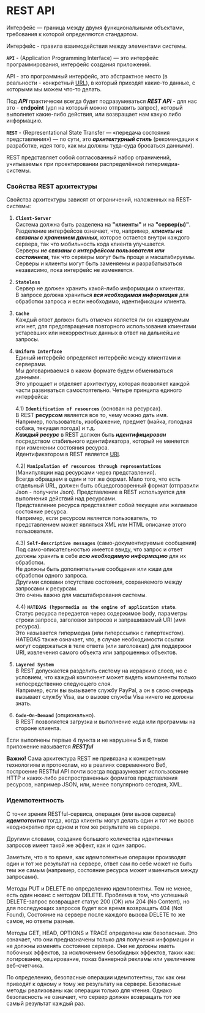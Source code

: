 # REST API

Интерфейс — граница между двумя функциональными объектами, требования к которой определяются 
стандартом.

Интерфейс - правила взаимодействия между элементами системы.

__`API`__ - (Application Programming Interface) — это интерфейс программирования, 
интерфейс создания приложений.

API - это программный интерфейс, это абстрактное место (в реальности - конкретный [URL](URI,%20URL,%20URN.md)), в который 
приходят какие-то данные, с которыми мы можем что-то делать.

Под ***API*** практически всегда будет подразумеваться ***REST API*** - для нас это - 
**endpoint** (урл на который можно отправить запрос), который выполняет какие-либо действия, 
или возвращает нам какую либо информацию.

__`REST`__ - (Representational State Transfer — «передача состояния представления») — по сути,
это ***архитектурный стиль*** (рекомендации к разработке, идея того, как мы должны туда-суда бросаться данными).

REST представляет собой согласованный набор ограничений, учитываемых при проектировании распределённой гипермедиа-системы.

### Свойства REST архитектуры
Свойства архитектуры зависят от ограничений, наложенных на REST-системы:

1. __`Client-Server`__ <br>
Система должна быть разделена на **"клиенты"** и на **"сервер(ы)"**.<br>
Разделение интерфейсов означает, что, например, ***клиенты не связаны с хранением данных***, 
которое остается внутри каждого сервера, так что мобильность кода клиента улучшается.<br>
Серверы ***не связаны с интерфейсом пользователя или состоянием***, так что серверы могут быть 
проще и масштабируемы.<br>
Серверы и клиенты могут быть заменяемы и разрабатываться независимо, 
пока интерфейс не изменяется.

2. __`Stateless`__ <br>
Сервер не должен хранить какой-либо информации о клиентах. <br>
В запросе должна храниться ***вся необходимая информация*** для обработки запроса 
и если необходимо, идентификации клиента.

3. __`Cache`__<br>
Каждый ответ должен быть отмечен является ли он кэшируемым или нет, 
для предотвращения повторного использования клиентами устаревших или 
некорректных данных в ответ на дальнейшие запросы.

4. __`Uniform Interface`__<br>
Единый интерфейс определяет интерфейс между клиентами и серверами.<br>
Мы договариваемся в каком формате будем обмениваться данными. <br>
Это упрощает и отделяет архитектуру, которая позволяет каждой части развиваться самостоятельно.
 Четыре принципа единого интерфейса:

   4.1) __`Identification of resources`__ (основан на ресурсах).<br> В REST **ресурсом** является все то, чему можно дать имя.
   <br> Например, пользователь, изображение, предмет (майка, голодная собака, текущая погода) и т.д. <br> ***Каждый ресурс*** в REST
   должен быть ***идентифицирован*** посредством стабильного идентификатора, который не меняется при изменении состояния
   ресурса. <br> Идентификатором в REST является [URI](URI,%20URL,%20URN.md).

   4.2) __`Manipulation of resources through representations`__ (Манипуляции над ресурсами через представления).<br>
    Всегда обращаем в один и тот же формат. Мало того, что есть отдельный URL, должен быть общедоговоренный формат (отправили Json - получили Json).
   Представление в REST используется для выполнения действий над ресурсами. <br> Представление ресурса представляет собой
   текущее или желаемое состояние ресурса. <br> Например, если ресурсом является пользователь, то представлением может
   являться XML или HTML описание этого пользователя.

   4.3) __`Self-descriptive messages`__ (само-документируемые сообщения)<br> Под само-описательностью имеется ввиду, что
   запрос и ответ должны хранить в себе ***всю необходимую информацию*** для их обработки. <br> Не должны быть дополнительные
   сообщения или кэши для обработки одного запроса. <br> Другими словами отсутствие состояния, сохраняемого между запросами к
   ресурсам. <br> Это очень важно для масштабирования системы.

   4.4) __`HATEOAS (hypermedia as the engine of application state`__. <br> Статус ресурса передается через содержимое body,
   параметры строки запроса, заголовки запросов и запрашиваемый URI (имя ресурса). <br> Это называется гипермедиа (или
   гиперссылки с гипертекстом). <br> HATEOAS также означает, что, в случае необходимости ссылки могут содержаться в теле
   ответа (или заголовках) для поддержки URI, извлечения самого объекта или запрошенных объектов.

5. __`Layered System`__ <br> В REST допускается разделить систему на иерархию слоев, но с условием, что каждый компонент может
   видеть компоненты только непосредственно следующего слоя. <br> Например, если вы вызываете службу PayPal, а он в свою
   очередь вызывает службу Visa, вы о вызове службы Visa ничего не должны знать.

6. __`Code-On-Demand`__ (опционально). <br> В REST позволяется загрузка и выполнение кода или программы на стороне клиента.

Если выполнены первые 4 пункта и не нарушены 5 и 6, такое приложение называется ***RESTful***

**Важно!** Сама архитектура REST не привязана к конкретным технологиям и протоколам, но в реалиях современного Веб,
построение RESTful API почти всегда подразумевает использование HTTP и каких-либо распространенных форматов
представления ресурсов, например JSON, или, менее популярного сегодня, XML.

### Идемпотентность

С точки зрения RESTful-сервиса, операция (или вызов сервиса) ***идемпотентна*** тогда, когда клиенты могут делать один и тот
же вызов неоднократно при одном и том же результате на сервере. 

Другими словами, создание большого количества идентичных
запросов имеет такой же эффект, как и один запрос. 

Заметьте, что в то время, как идемпотентные операции производят один
и тот же результат на сервере, ответ сам по себе может не быть тем же самым (например, состояние ресурса может
измениться между запросами).

Методы PUT и DELETE по определению идемпотентны. Тем не менее, есть один нюанс с методом DELETE. Проблема в том, что
успешный DELETE-запрос возвращает статус 200 (OK) или 204 (No Content), но для последующих запросов будет все время
возвращать 404 (Not Found), Состояние на сервере после каждого вызова DELETE то же самое, но ответы разные.

Методы GET, HEAD, OPTIONS и TRACE определены как безопасные. Это означает, что они предназначены только для получения
информации и не должны изменять состояние сервера. Они не должны иметь побочных эффектов, за исключением безобидных
эффектов, таких как: логирование, кеширование, показ баннерной рекламы или увеличение веб-счетчика.

По определению, безопасные операции идемпотентны, так как они приводят к одному и тому же результату на сервере.
Безопасные методы реализованы как операции только для чтения. Однако безопасность не означает, что сервер должен
возвращать тот же самый результат каждый раз.

